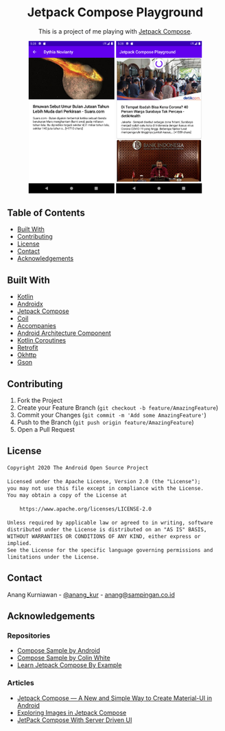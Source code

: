 <!--
*** Thanks for checking out this README Template. If you have a suggestion that would
*** make this better, please fork the repo and create a pull request or simply open
*** an issue with the tag "enhancement".
*** Thanks again! Now go create something AMAZING! :D
-->

<!-- PROJECT SHIELDS -->
<!--
*** I'm using markdown "reference style" links for readability.
*** Reference links are enclosed in brackets [ ] instead of parentheses ( ).
*** See the bottom of this document for the declaration of the reference variables
*** for contributors-url, forks-url, etc. This is an optional, concise syntax you may use.
*** https://www.markdownguide.org/basic-syntax/#reference-style-links
-->

<!-- PROJECT LOGO -->
<br />
<p align="center">
  <a href="https://github.com/othneildrew/Best-README-Template">
  </a>

  <h1 align="center">Jetpack Compose Playground</h1>

  <p align="center">
    This is a project of me playing with <a href="https://developer.android.com/jetpack/compose">Jetpack Compose</a>.
  </p>
</p>

<p align="center">
    <img src="app/src/main/res/drawable/screenshot_detail.png" width="200"> <img src="app/src/main/res/drawable/screenshot_list.png" width="200">
</p>

<!-- TABLE OF CONTENTS -->
## Table of Contents

* [Built With](#built-with)
* [Contributing](#contributing)
* [License](#license)
* [Contact](#contact)
* [Acknowledgements](#acknowledgements)

## Built With
* [Kotlin](https://kotlinlang.org/)
* [Androidx](https://developer.android.com/jetpack/androidx)
* [Jetpack Compose](https://developer.android.com/jetpack/compose)
* [Coil](https://github.com/coil-kt/coil)
* [Accompanies](https://github.com/chrisbanes/accompanist)
* [Android Architecture Component](https://developer.android.com/topic/libraries/architecture/index.html)
* [Kotlin Coroutines](https://kotlinlang.org/docs/reference/coroutines-overview.html)
* [Retrofit](https://square.github.io/retrofit/)
* [Okhttp](https://square.github.io/okhttp/)
* [Gson](https://github.com/google/gson)

<!-- CONTRIBUTING -->
## Contributing

1. Fork the Project
2. Create your Feature Branch (`git checkout -b feature/AmazingFeature`)
3. Commit your Changes (`git commit -m 'Add some AmazingFeature'`)
4. Push to the Branch (`git push origin feature/AmazingFeature`)
5. Open a Pull Request



<!-- LICENSE -->
## License

```
Copyright 2020 The Android Open Source Project
 
Licensed under the Apache License, Version 2.0 (the "License");
you may not use this file except in compliance with the License.
You may obtain a copy of the License at

    https://www.apache.org/licenses/LICENSE-2.0

Unless required by applicable law or agreed to in writing, software
distributed under the License is distributed on an "AS IS" BASIS,
WITHOUT WARRANTIES OR CONDITIONS OF ANY KIND, either express or implied.
See the License for the specific language governing permissions and
limitations under the License.

```

<!-- CONTACT -->
## Contact

Anang Kurniawan - [@anang_kur](https://twitter.com/anang_kur) - anang@sampingan.co.id

<!-- ACKNOWLEDGEMENTS -->
## Acknowledgements
### Repositories
* [Compose Sample by Android](https://github.com/android/compose-samples)
* [Compose Sample by Colin White](https://github.com/colinrtwhite/compose-samples)
* [Learn Jetpack Compose By Example](https://github.com/vinaygaba/Learn-Jetpack-Compose-By-Example)

### Articles
* [Jetpack Compose — A New and Simple Way to Create Material-UI in Android](https://medium.com/better-programming/jetpack-compose-a-new-and-simple-way-to-create-material-ui-in-android-f49c6fcb448b)
* [Exploring Images in Jetpack Compose](https://tech.instacart.com/exploring-images-in-jetpack-compose-c8ba87089c92)
* [JetPack Compose With Server Driven UI](https://medium.com/android-dev-hacks/jetpack-compose-with-server-driven-ui-396a19f0a661)

<!-- MARKDOWN LINKS & IMAGES -->
<!-- https://www.markdownguide.org/basic-syntax/#reference-style-links -->
[contributors-shield]: https://img.shields.io/github/contributors/othneildrew/Best-README-Template.svg?style=flat-square
[contributors-url]: https://github.com/othneildrew/Best-README-Template/graphs/contributors
[forks-shield]: https://img.shields.io/github/forks/othneildrew/Best-README-Template.svg?style=flat-square
[forks-url]: https://github.com/othneildrew/Best-README-Template/network/members
[stars-shield]: https://img.shields.io/github/stars/othneildrew/Best-README-Template.svg?style=flat-square
[stars-url]: https://github.com/othneildrew/Best-README-Template/stargazers
[issues-shield]: https://img.shields.io/github/issues/othneildrew/Best-README-Template.svg?style=flat-square
[issues-url]: https://github.com/othneildrew/Best-README-Template/issues
[license-shield]: https://img.shields.io/github/license/othneildrew/Best-README-Template.svg?style=flat-square
[license-url]: https://github.com/othneildrew/Best-README-Template/blob/master/LICENSE.txt
[linkedin-shield]: https://img.shields.io/badge/-LinkedIn-black.svg?style=flat-square&logo=linkedin&colorB=555
[linkedin-url]: https://linkedin.com/in/othneildrew

